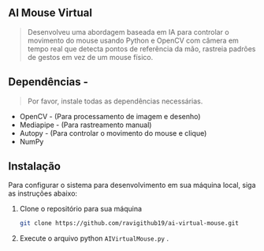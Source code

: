 ##  Al Mouse Virtual

> Desenvolveu uma abordagem baseada em IA para controlar o movimento do mouse usando Python e OpenCV com câmera em tempo real que detecta pontos de referência da mão, rastreia padrões de gestos em vez de um mouse físico.

##  Dependências -
> Por favor, instale todas as dependências necessárias.
* OpenCV - (Para processamento de imagem e desenho)
* Mediapipe - (Para rastreamento manual)
* Autopy - (Para controlar o movimento do mouse e clique)
* NumPy

##  Instalação

Para configurar o sistema para desenvolvimento em sua máquina local, siga as instruções abaixo:

1. Clone o repositório para sua máquina

   ```bash
   git clone https://github.com/ravigithub19/ai-virtual-mouse.git
   ```

2. Execute o arquivo python ```AIVirtualMouse.py``` .
